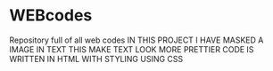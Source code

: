 # WEBcodes
Repository full of all web codes
IN THIS PROJECT I HAVE MASKED A IMAGE IN TEXT 
THIS MAKE TEXT LOOK MORE PRETTIER
CODE IS WRITTEN IN HTML WITH STYLING USING CSS

